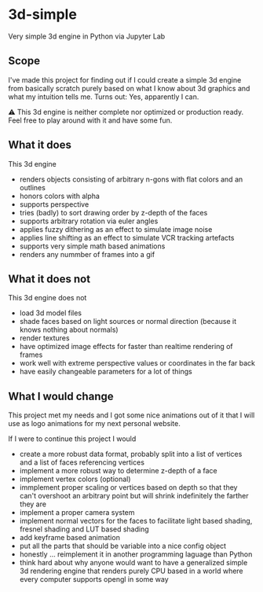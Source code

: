 # 3d-simple
Very simple 3d engine in Python via Jupyter Lab

## Scope
I've made this project for finding out if I could create a simple 3d engine from basically scratch purely based on what I know about 3d graphics and what my intuition tells me. Turns out: Yes, apparently I can.

⚠️ This 3d engine is neither complete nor optimized or production ready. Feel free to play around with it and have some fun.

## What it does
This 3d engine
- renders objects consisting of arbitrary n-gons with flat colors and an outlines
- honors colors with alpha
- supports perspective
- tries (badly) to sort drawing order by z-depth of the faces
- supports arbitrary rotation via euler angles
- applies fuzzy dithering as an effect to simulate image noise
- applies line shifting as an effect to simulate VCR tracking artefacts
- supports very simple math based animations
- renders any nummber of frames into a gif

## What it does not

This 3d engine does not
- load 3d model files
- shade faces based on light sources or normal direction (because it knows nothing about normals)
- render textures
- have optimized image effects for faster than realtime rendering of frames
- work well with extreme perspective values or coordinates in the far back
- have easily changeable parameters for a lot of things

## What I would change

This project met my needs and I got some nice animations out of it that I will use as logo animations for my next personal website.

If I were to continue this project I would
- create a more robust data format, probably split into a list of vertices and a list of faces referencing vertices
- implement a more robust way to determine z-depth of a face
- implement vertex colors (optional)
- immplement proper scaling or vertices based on depth so that they can't overshoot an arbitrary point but will shrink indefinitely the farther they are
- implement a proper camera system
- implement normal vectors for the faces to facilitate light based shading, fresnel shading and LUT based shading
- add keyframe based animation
- put all the parts that should be variable into a nice config object
- honestly … reimplement it in another programming laguage than Python
- think hard about why anyone would want to have a generalized simple 3d rendering engine that renders purely CPU based in a world where every computer supports opengl in some way
